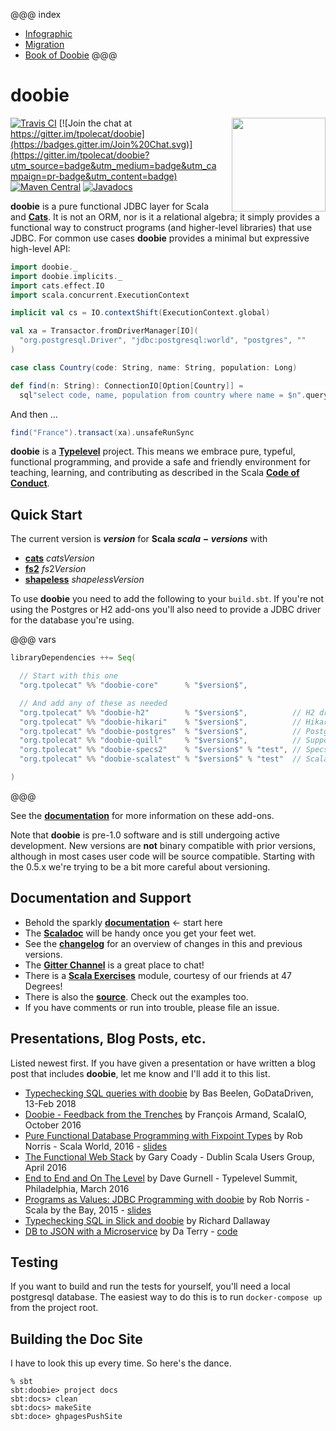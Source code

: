@@@ index
* [Infographic](infographic.md)
* [Migration](migration.md)
* [Book of Doobie](docs/index.md)
@@@


# doobie

<img align="right" src="https://cdn.rawgit.com/tpolecat/doobie/series/0.5.x/doobie_logo.svg" height="150px" style="padding-left: 20px"/>

[![Travis CI](https://travis-ci.org/tpolecat/doobie.svg?branch=series%2F0.5.x)](https://travis-ci.org/tpolecat/doobie)
[![Join the chat at https://gitter.im/tpolecat/doobie](https://badges.gitter.im/Join%20Chat.svg)](https://gitter.im/tpolecat/doobie?utm_source=badge&utm_medium=badge&utm_campaign=pr-badge&utm_content=badge)
[![Maven Central](https://img.shields.io/maven-central/v/org.tpolecat/doobie-core_2.12.svg)](https://maven-badges.herokuapp.com/maven-central/org.tpolecat/doobie-core_2.12)
[![Javadocs](https://javadoc.io/badge/org.tpolecat/doobie-core_2.12.svg)](https://javadoc.io/doc/org.tpolecat/doobie-core_2.12)


**doobie** is a pure functional JDBC layer for Scala and [**Cats**](http://typelevel.org/cats/). It is not an ORM, nor is it a relational algebra; it simply provides a functional way to construct programs (and higher-level libraries) that use JDBC. For common use cases **doobie** provides a minimal but expressive high-level API:

```scala mdoc:silent
import doobie._
import doobie.implicits._
import cats.effect.IO
import scala.concurrent.ExecutionContext

implicit val cs = IO.contextShift(ExecutionContext.global)

val xa = Transactor.fromDriverManager[IO](
  "org.postgresql.Driver", "jdbc:postgresql:world", "postgres", ""
)

case class Country(code: String, name: String, population: Long)

def find(n: String): ConnectionIO[Option[Country]] =
  sql"select code, name, population from country where name = $n".query[Country].option
```

And then …

```scala mdoc
find("France").transact(xa).unsafeRunSync
```

**doobie** is a [**Typelevel**](http://typelevel.org/) project. This means we embrace pure, typeful, functional programming, and provide a safe and friendly environment for teaching, learning, and contributing as described in the Scala [**Code of Conduct**](http://scala-lang.org/conduct.html).

## Quick Start

The current version is **$version$** for **Scala $scala-versions$** with

- [**cats**](http://typelevel.org/cats/) $catsVersion$
- [**fs2**](https://github.com/functional-streams-for-scala/fs2) $fs2Version$
- [**shapeless**](https://github.com/milessabin/shapeless) $shapelessVersion$





To use **doobie** you need to add the following to your `build.sbt`. If you're not using the Postgres or H2 add-ons you'll also need to provide a JDBC driver for the database you're using.

@@@ vars
```scala
libraryDependencies ++= Seq(

  // Start with this one
  "org.tpolecat" %% "doobie-core"      % "$version$",

  // And add any of these as needed
  "org.tpolecat" %% "doobie-h2"        % "$version$",          // H2 driver $h2Version$ + type mappings.
  "org.tpolecat" %% "doobie-hikari"    % "$version$",          // HikariCP transactor.
  "org.tpolecat" %% "doobie-postgres"  % "$version$",          // Postgres driver $postgresVersion$ + type mappings.
  "org.tpolecat" %% "doobie-quill"     % "$version$",          // Support for Quill $quillVersion$
  "org.tpolecat" %% "doobie-specs2"    % "$version$" % "test", // Specs2 support for typechecking statements.
  "org.tpolecat" %% "doobie-scalatest" % "$version$" % "test"  // ScalaTest support for typechecking statements.

)
```
@@@

See the [**documentation**](docs/01-Introduction.html) for more information on these add-ons.

Note that **doobie** is pre-1.0 software and is still undergoing active development. New versions are **not** binary compatible with prior versions, although in most cases user code will be source compatible. Starting with the 0.5.x we're trying to be a bit more careful about versioning.

## Documentation and Support

- Behold the sparkly [**documentation**](docs/01-Introduction.html) ← start here
- The [**Scaladoc**](https://www.javadoc.io/doc/org.tpolecat/doobie-core_2.12) will be handy once you get your feet wet.
- See the [**changelog**](https://github.com/tpolecat/doobie/blob/series/0.5.x/CHANGELOG.md) for an overview of changes in this and previous versions.
- The [**Gitter Channel**](https://gitter.im/tpolecat/doobie) is a great place to chat!
- There is a [**Scala Exercises**](https://www.scala-exercises.org/) module, courtesy of our friends at 47 Degrees!
- There is also the [**source**](https://github.com/tpolecat/doobie). Check out the examples too.
- If you have comments or run into trouble, please file an issue.

## Presentations, Blog Posts, etc.

Listed newest first. If you have given a presentation or have written a blog post that includes **doobie**, let me know and I'll add it to this list.

- [Typechecking SQL queries with doobie](https://blog.godatadriven.com/doobie-monix-jdbc-example) by Bas Beelen, GoDataDriven, 13-Feb 2018
- [Doobie - Feedback from the Trenches](http://fr.slideshare.net/normation/doobie-feedbacks-from-the-trenches-scalaio-2016) by François Armand, ScalaIO, October 2016
- [Pure Functional Database Programming with Fixpoint Types](https://www.youtube.com/watch?v=7xSfLPD6tiQ) by Rob Norris - Scala World, 2016 - [slides](http://tpolecat.github.io/presentations/sw2016/slides.html#1)
- [The Functional Web Stack](http://www.lyranthe.org/presentations/http4s_doobie_circe.pdf) by Gary Coady - Dublin Scala Users Group, April 2016
- [End to End and On The Level](https://www.youtube.com/watch?v=lMW_yMkxX4Q&list=PL_5uJkfWNxdkQd7FbN1whrTOsJPMgHgLg&index=2) by Dave Gurnell - Typelevel Summit, Philadelphia, March 2016
- [Programs as Values: JDBC Programming with doobie](https://www.youtube.com/watch?v=M5MF6M7FHPo) by Rob Norris - Scala by the Bay, 2015 - [slides](http://tpolecat.github.io/assets/sbtb-slides.pdf)
- [Typechecking SQL in Slick and doobie](http://underscore.io/blog/posts/2015/05/28/typechecking-sql.html) by Richard Dallaway
- [DB to JSON with a Microservice](http://da_terry.bitbucket.org/slides/presentation-scalasyd-functional-jdbc-http/#/) by Da Terry - [code](https://bitbucket.org/da_terry/scalasyd-doobie-http4s)

## Testing

If you want to build and run the tests for yourself, you'll need a local postgresql database. The easiest way to do this is to run `docker-compose up` from the project root.

## Building the Doc Site

I have to look this up every time. So here's the dance.

```
% sbt
sbt:doobie> project docs
sbt:docs> clean
sbt:docs> makeSite
sbt:doce> ghpagesPushSite
```

